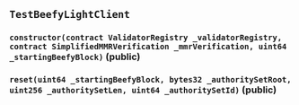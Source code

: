 ## `TestBeefyLightClient`






### `constructor(contract ValidatorRegistry _validatorRegistry, contract SimplifiedMMRVerification _mmrVerification, uint64 _startingBeefyBlock)` (public)





### `reset(uint64 _startingBeefyBlock, bytes32 _authoritySetRoot, uint256 _authoritySetLen, uint64 _authoritySetId)` (public)






